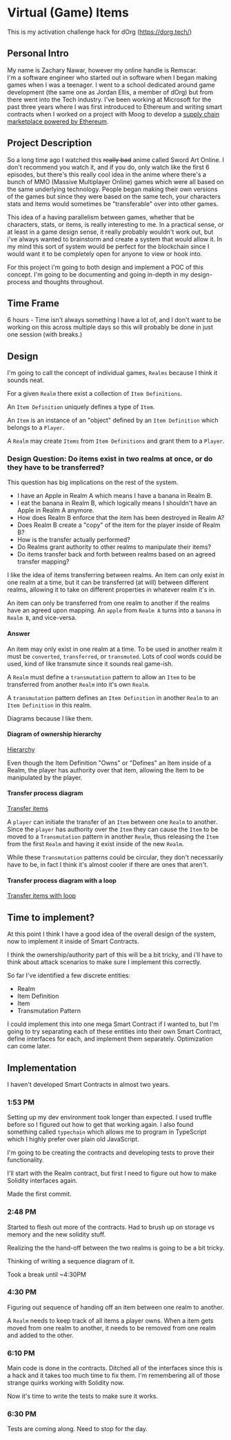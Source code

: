 # Virtual (Game) Items

This is my activation challenge hack for dOrg (https://dorg.tech/)

## Personal Intro

My name is Zachary Nawar, however my online handle is Remscar.  
I'm a software engineer who started out in software when I began making games when I was a teenager. I went to a school dedicated around game development (the same one as Jordan Ellis, a member of dOrg) but from there went into the Tech industry. I've been working at Microsoft for the past three years where I was first introduced to Ethereum and writing smart contracts when I worked on a project with Moog to develop a [supply chain marketplace powered by Ethereum](https://www.moog.com/Innovation/DigitalManufacturing/Veripart.html).

## Project Description

So a long time ago I watched this ~~really bad~~ anime called Sword Art Online. I don't recommend you watch it, and if you do, only watch like the first 6 episodes, but there's this really cool idea in the anime where there's a bunch of MMO (Massive Multiplayer Online) games which were all based on the same underlying technology. People began making their own versions of the games but since they were based on the same tech, your characters stats and items would sometimes be "transferable" over into other games.

This idea of a having parallelism between games, whether that be characters, stats, or items, is really interesting to me. In a practical sense, or at least in a game design sense, it really probably wouldn't work out, but i've always wanted to brainstorm and create a system that would allow it. In my mind this sort of system would be perfect for the blockchain since I would want it to be completely open for anyone to view or hook into.

For this project i'm going to both design and implement a POC of this concept. I'm going to be documenting and going in-depth in my design-process and thoughts throughout.

## Time Frame

6 hours - Time isn't always something I have a lot of, and I don't want to be working on this across multiple days so this will probably be done in just one session (with breaks.)

## Design

I'm going to call the concept of individual games, `Realms` because I think it sounds neat.

For a given `Realm` there exist a collection of `Item Definitions`.

An `Item Definition` uniquely defines a type of `Item`.

An `Item` is an instance of an "object" defined by an `Item Definition` which belongs to a `Player`.

A `Realm` may create `Items` from `Item Definitions` and grant them to a `Player`.

### Design Question: Do items exist in two realms at once, or do they have to be transferred?

This question has big implications on the rest of the system.

- I have an Apple in Realm A which means I have a banana in Realm B.
- I eat the banana in Realm B, which logically means I shouldn't have an Apple in Realm A anymore.
- How does Realm B enforce that the item has been destroyed in Realm A?
- Does Realm B create a "copy" of the item for the player inside of Realm B?
- How is the transfer actually performed?
- Do Realms grant authority to other realms to manipulate their items?
- Do items transfer back and forth between realms based on an agreed transfer mapping?

I like the idea of items transferring between realms. An item can only exist in one realm at a time, but it can be transferred (at will) between different realms, allowing it to take on different properties in whatever realm it's in.

An item can only be transferred from one realm to another if the realms have an agreed upon mapping. An `apple` from `Realm A` turns into a `banana` in `Realm B`, and vice-versa.

#### Answer

An item may only exist in one realm at a time. To be used in another realm it must be `converted`, `transferred`, or `transmuted`. Lots of cool words could be used, kind of like transmute since it sounds real game-ish.

A `Realm` must define a `transmutation` pattern to allow an `Item` to be transferred from another `Realm` into it's own `Realm`.

A `transmutation` pattern defines an `Item Definition` in another `Realm` to an `Item Definition` in this realm.

Diagrams because I like them.

#### Diagram of ownership hierarchy

[Hierarchy](images/design1.png)

Even though the Item Definition "Owns" or "Defines" an Item inside of a Realm, the player has authority over that item, allowing the Item to be manipulated by the player.

#### Transfer process diagram

[Transfer items](images/design2.png)

A `player` can initiate the transfer of an `Item` between one `Realm` to another. Since the `player` has authority over the `Item` they can cause the `Item` to be moved to a `Transmutation` pattern in another `Realm`, thus releasing the `Item` from the first `Realm` and having it exist inside of the new `Realm`.

While these `Transmutation` patterns could be circular, they don't necessarily have to be, in fact I think it's almost cooler if there are ones that aren't.

#### Transfer process diagram with a loop

[Transfer items with loop](images/design2-loop.png)

## Time to implement?

At this point I think I have a good idea of the overall design of the system, now to implement it inside of Smart Contracts.

I think the ownership/authority part of this will be a bit tricky, and i'll have to think about attack scenarios to make sure I implement this correctly.

So far I've identified a few discrete entities:

- Realm
- Item Definition
- Item
- Transmutation Pattern

I could implement this into one mega Smart Contract if I wanted to, but I'm going to try separating each of these entities into their own Smart Contract, define interfaces for each, and implement them separately. Optimization can come later.

## Implementation

I haven't developed Smart Contracts in almost two years.

### 1:53 PM

Setting up my dev environment took longer than expected. I used truffle before so I figured out how to get that working again. I also found something called `typechain` which allows me to program in TypeScript which I highly prefer over plain old JavaScript.

I'm going to be creating the contracts and developing tests to prove their functionality.

I'll start with the Realm contract, but first I need to figure out how to make Solidity interfaces again.

Made the first commit.

### 2:48 PM

Started to flesh out more of the contracts. Had to brush up on storage vs memory and the new solidity stuff.

Realizing the the hand-off between the two realms is going to be a bit tricky.

Thinking of writing a sequence diagram of it.

Took a break until ~4:30PM

### 4:30 PM

Figuring out sequence of handing off an item between one realm to another.

A `Realm` needs to keep track of all items a player owns. When a item gets moved from one realm to another, it needs to be removed from one realm and added to the other.

### 6:10 PM

Main code is done in the contracts. Ditched all of the interfaces since this is a hack and it takes too much time to fix them. I'm remembering all of those strange quirks working with Solidity now.

Now it's time to write the tests to make sure it works.


### 6:30 PM

Tests are coming along. Need to stop for the day.



